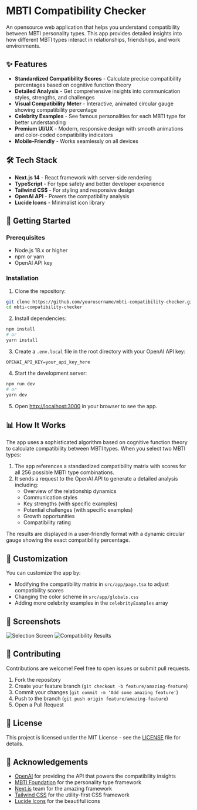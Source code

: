 # MBTI Compatibility Checker

An opensource web application that helps you understand compatibility between MBTI personality types. This app provides detailed insights into how different MBTI types interact in relationships, friendships, and work environments.

## ✨ Features

- **Standardized Compatibility Scores** - Calculate precise compatibility percentages based on cognitive function theory
- **Detailed Analysis** - Get comprehensive insights into communication styles, strengths, and challenges
- **Visual Compatibility Meter** - Interactive, animated circular gauge showing compatibility percentage
- **Celebrity Examples** - See famous personalities for each MBTI type for better understanding
- **Premium UI/UX** - Modern, responsive design with smooth animations and color-coded compatibility indicators
- **Mobile-Friendly** - Works seamlessly on all devices

## 🛠️ Tech Stack

- **Next.js 14** - React framework with server-side rendering
- **TypeScript** - For type safety and better developer experience
- **Tailwind CSS** - For styling and responsive design
- **OpenAI API** - Powers the compatibility analysis
- **Lucide Icons** - Minimalist icon library

## 🚀 Getting Started

### Prerequisites

- Node.js 18.x or higher
- npm or yarn
- OpenAI API key

### Installation

1. Clone the repository:
```bash
git clone https://github.com/yourusername/mbti-compatibility-checker.git
cd mbti-compatibility-checker
```

2. Install dependencies:
```bash
npm install
# or
yarn install
```

3. Create a `.env.local` file in the root directory with your OpenAI API key:
```
OPENAI_API_KEY=your_api_key_here
```

4. Start the development server:
```bash
npm run dev
# or
yarn dev
```

5. Open [http://localhost:3000](http://localhost:3000) in your browser to see the app.

## 📊 How It Works

The app uses a sophisticated algorithm based on cognitive function theory to calculate compatibility between MBTI types. When you select two MBTI types:

1. The app references a standardized compatibility matrix with scores for all 256 possible MBTI type combinations.
2. It sends a request to the OpenAI API to generate a detailed analysis including:
   - Overview of the relationship dynamics
   - Communication styles
   - Key strengths (with specific examples)
   - Potential challenges (with specific examples)
   - Growth opportunities
   - Compatibility rating

The results are displayed in a user-friendly format with a dynamic circular gauge showing the exact compatibility percentage.

## 🎨 Customization

You can customize the app by:

- Modifying the compatibility matrix in `src/app/page.tsx` to adjust compatibility scores
- Changing the color scheme in `src/app/globals.css`
- Adding more celebrity examples in the `celebrityExamples` array

## 📱 Screenshots

<!-- Replace these with actual screenshots -->
![Selection Screen](![image](https://github.com/user-attachments/assets/b263731f-dff3-49ae-9b4a-39ffd52abeaa)
)
![Compatibility Results](![image](https://github.com/user-attachments/assets/b5f36d8c-8bcd-4322-acb1-623af50b873e)
)

## 🤝 Contributing

Contributions are welcome! Feel free to open issues or submit pull requests.

1. Fork the repository
2. Create your feature branch (`git checkout -b feature/amazing-feature`)
3. Commit your changes (`git commit -m 'Add some amazing feature'`)
4. Push to the branch (`git push origin feature/amazing-feature`)
5. Open a Pull Request

## 📄 License

This project is licensed under the MIT License - see the [LICENSE](LICENSE) file for details.

## 🙏 Acknowledgements

- [OpenAI](https://openai.com/) for providing the API that powers the compatibility insights
- [MBTI Foundation](https://www.myersbriggs.org/) for the personality type framework
- [Next.js](https://nextjs.org/) team for the amazing framework
- [Tailwind CSS](https://tailwindcss.com/) for the utility-first CSS framework
- [Lucide Icons](https://lucide.dev/) for the beautiful icons

